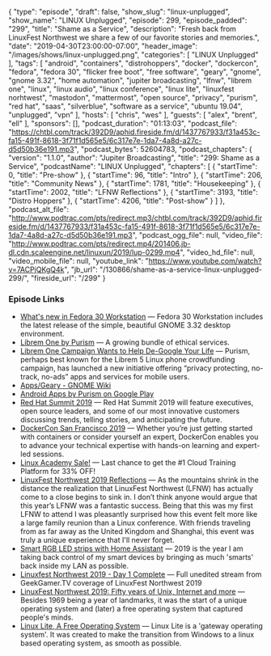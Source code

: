 {
  "type": "episode",
  "draft": false,
  "show_slug": "linux-unplugged",
  "show_name": "LINUX Unplugged",
  "episode": 299,
  "episode_padded": "299",
  "title": "Shame as a Service",
  "description": "Fresh back from LinuxFest Northwest we share a few of our favorite stories and memories.",
  "date": "2019-04-30T23:00:00-07:00",
  "header_image": "/images/shows/linux-unplugged.png",
  "categories": [
    "LINUX Unplugged"
  ],
  "tags": [
    "android",
    "containers",
    "distrohoppers",
    "docker",
    "dockercon",
    "fedora",
    "fedora 30",
    "flicker free boot",
    "free software",
    "geary",
    "gnome",
    "gnome 3.32",
    "home automation",
    "jupiter broadcasting",
    "lfnw",
    "librem one",
    "linux",
    "linux audio",
    "linux conference",
    "linux lite",
    "linuxfest norhtwest",
    "mastodon",
    "mattermost",
    "open source",
    "privacy",
    "purism",
    "red hat",
    "saas",
    "silverblue",
    "software as a service",
    "ubuntu 19.04",
    "unplugged",
    "vpn"
  ],
  "hosts": [
    "chris",
    "wes"
  ],
  "guests": [
    "alex",
    "brent",
    "ell"
  ],
  "sponsors": [],
  "podcast_duration": "01:13:03",
  "podcast_file": "https://chtbl.com/track/392D9/aphid.fireside.fm/d/1437767933/f31a453c-fa15-491f-8618-3f71f1d565e5/6c317e7e-1da7-4a8d-a27c-d5d50b36e191.mp3",
  "podcast_bytes": 52604783,
  "podcast_chapters": {
    "version": "1.1.0",
    "author": "Jupiter Broadcasting",
    "title": "299: Shame as a Service",
    "podcastName": "LINUX Unplugged",
    "chapters": [
      {
        "startTime": 0,
        "title": "Pre-show"
      },
      {
        "startTime": 96,
        "title": "Intro"
      },
      {
        "startTime": 206,
        "title": "Community News"
      },
      {
        "startTime": 1781,
        "title": "Housekeeping"
      },
      {
        "startTime": 2002,
        "title": "LFNW Reflections"
      },
      {
        "startTime": 3193,
        "title": "Distro Hoppers"
      },
      {
        "startTime": 4206,
        "title": "Post-show"
      }
    ]
  },
  "podcast_alt_file": "http://www.podtrac.com/pts/redirect.mp3/chtbl.com/track/392D9/aphid.fireside.fm/d/1437767933/f31a453c-fa15-491f-8618-3f71f1d565e5/6c317e7e-1da7-4a8d-a27c-d5d50b36e191.mp3",
  "podcast_ogg_file": null,
  "video_file": "http://www.podtrac.com/pts/redirect.mp4/201406.jb-dl.cdn.scaleengine.net/linuxun/2019/lup-0299.mp4",
  "video_hd_file": null,
  "video_mobile_file": null,
  "youtube_link": "https://www.youtube.com/watch?v=7ACPjQKgQ4k",
  "jb_url": "/130866/shame-as-a-service-linux-unplugged-299/",
  "fireside_url": "/299"
}


### Episode Links

  * [What's new in Fedora 30 Workstation](https://fedoramagazine.org/whats-new-fedora-30-workstation/ "What's new in Fedora 30 Workstation") — Fedora 30 Workstation includes the latest release of the simple, beautiful GNOME 3.32 desktop environment.
  * [Librem One by Purism](https://librem.one/ "Librem One by Purism") — A growing bundle of ethical services. 
  * [Librem One Campaign Wants to Help De-Google Your Life](https://www.omgubuntu.co.uk/2019/04/purism-privacy-android-ios-apps "Librem One Campaign Wants to Help De-Google Your Life") — Purism, perhaps best known for the Librem 5 Linux phone crowdfunding campaign, has launched a new initiative offering “privacy protecting, no-track, no-ads” apps and services for mobile users. 
  * [Apps/Geary - GNOME Wiki](https://wiki.gnome.org/Apps/Geary "Apps/Geary - GNOME Wiki")
  * [Android Apps by Purism on Google Play](https://play.google.com/store/apps/developer?id=Purism+SPC "Android Apps by Purism on Google Play")
  * [Red Hat Summit 2019](https://www.redhat.com/en/summit/2019 "Red Hat Summit 2019") — Red Hat Summit 2019 will feature executives, open source leaders, and some of our most innovative customers discussing trends, telling stories, and anticipating the future.
  * [DockerCon San Francisco 2019](https://www.docker.com/dockercon/ "DockerCon San Francisco 2019") — Whether you’re just getting started with containers or consider yourself an expert, DockerCon enables you to advance your technical expertise with hands-on learning and expert-led sessions.
  * [Linux Academy Sale!](https://linuxacademy.com/join/pricing "Linux Academy Sale!") — Last chance to get the #1 Cloud Training Platform for 33% OFF!
  * [LinuxFest Northwest 2019 Reflections](https://linuxunplugged.com/articles/linuxfest-northwest-2019 "LinuxFest Northwest 2019 Reflections") — As the mountains shrink in the distance the realization that LinuxFest Northwest (LFNW) has actually come to a close begins to sink in. I don’t think anyone would argue that this year’s LFNW was a fantastic success. Being that this was my first LFNW to attend I was pleasantly surprised how this event felt more like a large family reunion than a Linux conference. With friends traveling from as far away as the United Kingdom and Shanghai, this event was truly a unique experience that I'll never forget. 
  * [Smart RGB LED strips with Home Assistant](https://blog.ktz.me/smart-led-strips-with-no-subscription-required/ "Smart RGB LED strips with Home Assistant") — 2019 is the year I am taking back control of my smart devices by bringing as much 'smarts' back inside my LAN as possible.
  * [Linuxfest Northwest 2019 - Day 1 Complete](https://www.youtube.com/watch?v=gzEydVKc7cE "Linuxfest Northwest 2019 - Day 1 Complete") — Full unedited stream from GeekGamer.TV coverage of LinuxFest Northwest 2019
  * [LinuxFest Northwest 2019: Fifty years of Unix, Internet and more](https://www.youtube.com/watch?v=avbRdKCGqeI&t=3806s "LinuxFest Northwest 2019: Fifty years of Unix, Internet and more") — Besides 1969 being a year of landmarks, it was the start of a unique operating system and (later) a free operating system that captured people's minds.
  * [Linux Lite, A Free Operating System](https://www.linuxliteos.com/features.html "Linux Lite, A Free Operating System") — Linux Lite is a 'gateway operating system'. It was created to make the transition from Windows to a linux based operating system, as smooth as possible.


